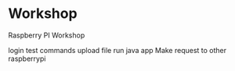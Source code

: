 # Workshop
Raspberry PI Workshop

login
test commands
upload file
run java app
Make request to other raspberrypi